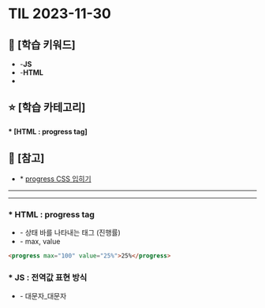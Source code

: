 <!-- @format -->

# TIL 2023-11-30

## 🤿 [학습 키워드]

- \-**JS**
- \-**HTML**
-

## ⭐ [학습 카테고리]

#### \* [HTML : progress tag]

## 📕 [참고]

- \* [progress CSS 입히기](https://techbug.tistory.com/214)

---

---

### \* HTML : progress tag

- \- 상태 바를 나타내는 태그 (진행률)
- \- max, value

```html
<progress max="100" value="25%">25%</progress>
```

### \* JS : 전역값 표현 방식

- \- 대문자\_대문자
